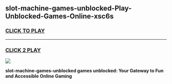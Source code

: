 
## slot-machine-games-unblocked-Play-Unblocked-Games-Online-xsc6s
<h3>
<a href="https://premium76.site?title=slot-machine-games-unblocked&ref=24A">CLICK TO PLAY</a></h3>
<hr>

<h3>
<a href="https://premium76.site?title=slot-machine-games-unblocked&ref=24A">CLICK 2 PLAY</a>
  
</h3>

<a href="https://premium76.site?title=slot-machine-games-unblocked&ref=24A"><img src="https://clearcache.store/games.png"></a>


**slot-machine-games-unblocked games unblocked: Your Gateway to Fun and Accessible Online Gaming**
